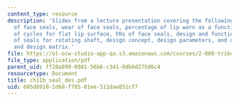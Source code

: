 ```yaml
---
content_type: resource
description: 'Slides from a lecture presentation covering the following topics: Design
  of face seals, wear of face seals, percentage of lip worn as a function of the number
  of cycles for flat lip surface, FRs of face seals, design and functional requirements
  of seals for rotating shaft, design concept, design parameters, and design equation
  and design matrix.'
file: https://ol-ocw-studio-app-qa.s3.amazonaws.com/courses/2-800-tribology-fall-2004/605d69102d68f79501ee511dae851cf7_ch11b_seal_des.pdf
file_type: application/pdf
parent_uid: ff28a899-0981-56b6-c341-0db6d275d6c4
resourcetype: Document
title: ch11b_seal_des.pdf
uid: 605d6910-2d68-f795-01ee-511dae851cf7
---
```

